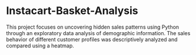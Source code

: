 # Instacart-Basket-Analysis
This project focuses on uncovering hidden sales patterns using Python through an exploratory data analysis of demographic information. The sales behavior of different customer profiles was descriptively analyzed and compared using a heatmap.
